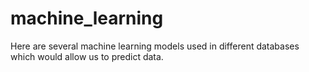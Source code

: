 # machine_learning
Here are several machine learning models used in different databases which would allow us to predict data.
